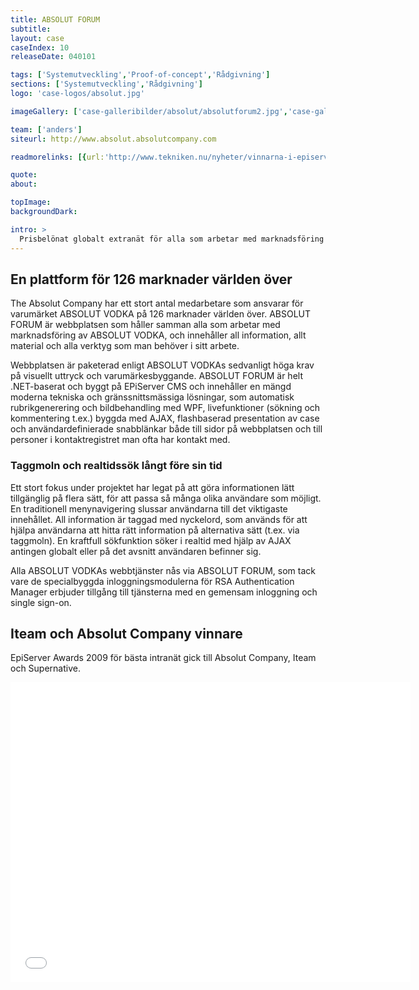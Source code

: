 ```yaml
---
title: ABSOLUT FORUM
subtitle:
layout: case
caseIndex: 10
releaseDate: 040101

tags: ['Systemutveckling','Proof-of-concept','Rådgivning']
sections: ['Systemutveckling','Rådgivning']
logo: 'case-logos/absolut.jpg'

imageGallery: ['case-galleribilder/absolut/absolutforum2.jpg','case-galleribilder/absolut/absolutforum3.jpg','case-galleribilder/absolut/absolutforum1.jpg']

team: ['anders']
siteurl: http://www.absolut.absolutcompany.com

readmorelinks: [{url:'http://www.tekniken.nu/nyheter/vinnarna-i-episerver-awards-2009',title:"Vinnare Episerver Awards 2009"},{url:'http://www.absolut.absolutcompany.com',title:"Absolut Company"},{url:'http://www.episerver.se/Om-oss/Pressrum/Arkiv-pressmeddelanden-2009/Nomineringarna-till-Episerver-Awards-2009-klara',title:"Nomineringar Episerver Awards 2009"}]

quote:
about:

topImage:
backgroundDark:

intro: >
  Prisbelönat globalt extranät för alla som arbetar med marknadsföring av ABSOLUT VODKA.
---
```


## En plattform för 126 marknader världen över
The Absolut Company har ett stort antal medarbetare som ansvarar för varumärket ABSOLUT VODKA på 126 marknader världen över. ABSOLUT FORUM är webbplatsen som håller samman alla som arbetar med marknadsföring av ABSOLUT VODKA, och innehåller all information, allt material och alla verktyg som man behöver i sitt arbete.

Webbplatsen är paketerad enligt ABSOLUT VODKAs sedvanligt höga krav på visuellt uttryck och varumärkesbyggande. ABSOLUT FORUM är helt .NET-baserat och byggt på EPiServer CMS och innehåller en mängd moderna tekniska och gränssnittsmässiga lösningar, som automatisk rubrikgenerering och bildbehandling med WPF, livefunktioner (sökning och kommentering t.ex.) byggda med AJAX, flashbaserad presentation av case och användardefinierade snabblänkar både till sidor på webbplatsen och till personer i kontaktregistret man ofta har kontakt med.

### Taggmoln och realtidssök långt före sin tid
Ett stort fokus under projektet har legat på att göra informationen lätt tillgänglig på flera sätt, för att passa så många olika användare som möjligt. En traditionell menynavigering slussar användarna till det viktigaste innehållet. All information är taggad med nyckelord, som används för att hjälpa användarna att hitta rätt information på alternativa sätt (t.ex. via taggmoln). En kraftfull sökfunktion söker i realtid med hjälp av AJAX antingen globalt eller på det avsnitt användaren befinner sig.

Alla ABSOLUT VODKAs webbtjänster nås via ABSOLUT FORUM, som tack vare de specialbyggda inloggningsmodulerna för RSA Authentication Manager erbjuder tillgång till tjänsterna med en gemensam inloggning och single sign-on.

## Iteam och Absolut Company vinnare
EpiServer Awards 2009 för bästa intranät gick till Absolut Company, Iteam och Supernative.
<iframe width="640" height="480" src="//www.youtube.com/embed/0wt60HyxK_s" frameborder="0" allowfullscreen></iframe>
